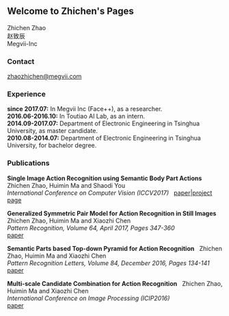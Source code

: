 ## Welcome to Zhichen's Pages

Zhichen Zhao   
赵致辰  
Megvii-Inc

### Contact
zhaozhichen@megvii.com

### Experience
__since 2017.07:__ In Megvii Inc (Face++), as a researcher.  
__2016.06-2016.10:__ In Toutiao AI Lab, as an intern.  
__2014.09-2017.07:__ Department of Electronic Engineering in Tsinghua University, as master candidate.  
__2010.08-2014.07:__ Department of Electronic Engineering in Tsinghua University, for bachelor degree.

### Publications
__Single Image Action Recognition using Semantic Body Part Actions__  
Zhichen Zhao, Huimin Ma and Shaodi You  
_International Conference on Computer Vision (ICCV2017)_  
[paper](http://openaccess.thecvf.com/content_iccv_2017/html/Zhao_Single_Image_Action_ICCV_2017_paper.html)|[project page](https://github.com/ZhichenZhao/part-action-network)  

__Generalized Symmetric Pair Model for Action Recognition in Still Images__  
Zhichen Zhao, Huimin Ma and Xiaozhi Chen  
_Pattern Recognition, Volume 64, April 2017, Pages 347-360_  
[paper](http://www.sciencedirect.com/science/article/pii/S0031320316303089)

__Semantic Parts based Top-down Pyramid for Action Recognition__  
Zhichen Zhao, Huimin Ma and Xiaozhi Chen  
_Pattern Recognition Letters, Volume 84, December 2016, Pages 134-141_  
[paper](http://www.sciencedirect.com/science/article/pii/S0167865516302331)

__Multi-scale Candidate Combination for Action Recognition__  
Zhichen Zhao, Huimin Ma and Xiaozhi Chen  
_International Conference on Image Processing (ICIP2016)_  
[paper](http://ieeexplore.ieee.org/document/7532924/)



